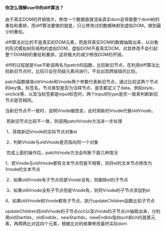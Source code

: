 #### 你怎么理解vue中的diff算法？

​		由于真实DOM的开销很大，修改一个数据直接渲染真实dom会导致整个dom树的重绘和重排，而diff算法要做的就是，只让修改过的数据映射到虚拟DOM，做到最少的重绘。

​		diff算法对比的不是真实的DOM元素，而是将真实DOM的数据抽取出来，以对象的形式模拟树形结构的虚拟DOM，虚拟DOM不是真实DOM，对其修改不会引起整个DOM树的重绘和重排，这将极大的减少修改DOM的开销。

​		diff的过程就是Vue不断调用名为patch的函数，比较新旧节点，在利用diff算法比较新旧节点时，比较只会在同级元素间进行，不会出现跨层级的比较。

​		patch函数接收oldVnode和Vnode两个参数代表新旧节点，通过比较这两个节点的key值，标签名，节点类型是否为注释节点，是否都定义了data，例如style，onclick等，以及当标签都是input标签时，两个input的type是否一致来判断新旧节点是否相同。

​		当新旧节点不一致时，说明Vnode被改变，此时用新的Vnode代替oldVnode。

​		若新旧节点比较不一致，则调用patchVnode方法进一步处理

​			1、获取新旧Vnode的实际节点对象el

​			2、判断Vnode与oldVnode是否指向同一个对象

​			完成上面的操作后，patchVnode方法会判断下面几种情况

​			1、若Vnode与oldVnode都有文本节点但是不相等，则将el的文本节点修改为Vnode的文本节点

​			2、如果oldVnode有子节点但是Vnode没有，则删除el的子节点

​			3、如果oldVnode没有子节点但是Vnode有，则将Vnode的子节点添加到el

​			4、如果oldVnode和Vnode都有子节点，执行updateChildren函数比较子节点

updateChildren将oldVnode的子节点och以及Vnode的子节点ch抽取出来，分别用oldStartIdx，oldEndIdx，newStartIdx，newEndIdx指向och和ch的首尾元素，再两两比对这四个元素，根据比对的结果修改最终实际dom

